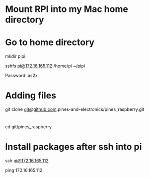 # Mount RPI into my Mac home directory
# Go to home directory
mkdir pipi

sshfs pi@172.16.165.112:/home/pi ~/pipi

Password: as2x

# Adding files
git clone git@github.com:pines-and-electronics/pines_raspberry.git


#

cd git/pines_raspberry

# Install packages after ssh into pi
ssh pi@172.16.165.112


ping 172.16.165.112
###
